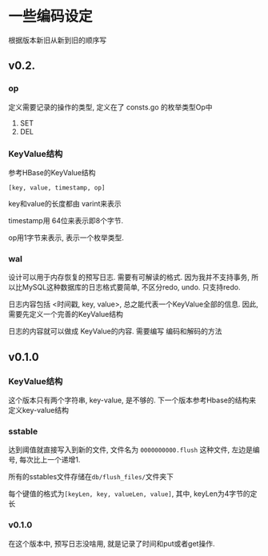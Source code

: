 # 一些编码设定

根据版本新旧从新到旧的顺序写

## v0.2.

### op

定义需要记录的操作的类型, 定义在了 consts.go 的枚举类型Op中

1. SET
2. DEL


### KeyValue结构

参考HBase的KeyValue结构

`[key, value, timestamp, op]`

key和value的长度都由 varint来表示

timestamp用 64位来表示即8个字节. 

op用1字节来表示, 表示一个枚举类型. 



### wal

设计可以用于内存恢复的预写日志. 需要有可解读的格式. 因为我并不支持事务, 所以比MySQL这种数据库的日志格式要简单, 不区分redo, undo. 只支持redo.

日志内容包括 <时间戳, key, value>, 总之能代表一个KeyValue全部的信息. 因此, 需要先定义一个完善的KeyValue结构

日志的内容就可以做成 KeyValue的内容. 需要编写 编码和解码的方法


## v0.1.0

### KeyValue结构
这个版本只有两个字符串, key-value, 是不够的. 下一个版本参考Hbase的结构来定义key-value结构

### sstable

达到阈值就直接写入到新的文件, 文件名为 `0000000000.flush` 这种文件, 左边是编号, 每次比上一个递增1.

所有的sstables文件存储在`db/flush_files/`文件夹下 

每个键值的格式为`[keyLen, key, valueLen, value]`, 其中, keyLen为4字节的定长



### v0.1.0

在这个版本中, 预写日志没啥用, 就是记录了时间和put或者get操作. 
